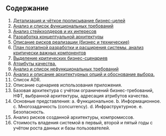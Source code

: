 ## Содержание
1.	[Детализация и чёткое прописывание бизнес-целей](contents/buisness_goals.md)
2.	[Анализ и список функциональных требований](contents/functional_requirenments.md)
3.	[Анализ стейкхолдеров и их интересов](contents/stakeholders.md)
4.	[Разработка концептуальной архитектуры](contents/conceptual_architecture.md)
5.	[Описание рисков реализации (бизнес и технические)](contents/risks.md)
6.	[План поэтапной разработки и расширения системы, анализ критически важных компонентов](contents/growth_plan.md)
7.	[Выделение критических бизнес-сценариев](contents/critical_buisness_scenario.md)
8.	[Атрибуты качества.](contents/quality_attributes.md)
9.	[Анализ и список нефункциональных требований](contents/non-functional_requirenments.md)
10.	[Анализ и описание архитектурных опций и обоснование выбора.](contents/architecture_options.md) 
11.	Список ADR. 
12.	Описание сценариев использования приложения. 
13.	Базовая архитектура с учётом ограничений бизнес-требований, НФТ, выбранной архитектуры, адресация атрибутов качества.
14.	Основные представления: 
a.	Функциональное. 
b.	Информационное.
c.	Многозадачность (concurrency).
d.	Инфраструктурное.
e.	Безопасность. 
15.	Анализ рисков созданной архитектуры, компромиссов.
16.	Стоимость владения системой в первый, второй и пятый годы с учётом роста данных и базы пользователей. 


